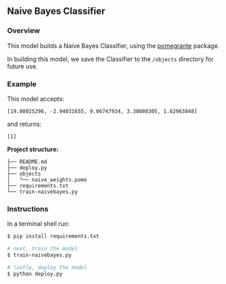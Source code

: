 ## Naive Bayes Classifier
### Overview

This model builds a Naive Bayes Classifier, using the [pomegrante](http://pomegranate.readthedocs.io/en/latest/) package.

In building this model, we save the Classifier to the `/objects` directory for future use.

### Example 

This model accepts:

```
[19.08025296, -2.94031655, 9.06747934, 3.30080305, 1.62963848]
```

and returns:

```
[1]
```

**Project structure:**

```
├── README.md
├── deploy.py
├── objects
│   └── naive_weights.pomo
├── requirements.txt
└── train-naivebayes.py
```

### Instructions

In a terminal shell run:

```bash
$ pip install requirements.txt

# next, train the model
$ train-naivebayes.py

# lastly, deploy the model
$ python deploy.py
```
